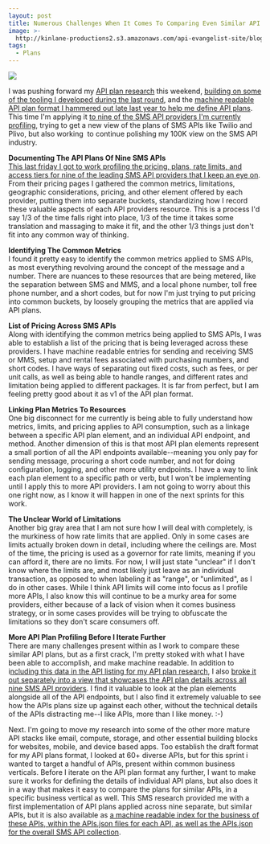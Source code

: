```yaml
---
layout: post
title: Numerous Challenges When It Comes To Comparing Even Similar API Plans
image: >-
  http://kinlane-productions2.s3.amazonaws.com/api-evangelist-site/blog/twilio-api-plan.png
tags:
  - Plans
---
```

[![](http://kinlane-productions2.s3.amazonaws.com/api-evangelist-site/blog/twilio-api-plan.png)](http://sms.stack.network/plans/)

I was pushing forward my [API plan research](http://plans.apievangelist.com/) this weekend, [building on some of the tooling I developed during the last round](http://apievangelist.com/2016/02/13/my-tooling-and-api-for-gathering-and-organizing-the-details-of-the-plans-and-pricing-for-apis/), and the [machine readable API plan format I hammered out late last year to help me define API plans](http://alpha.apievangelist.com/2015/12/15/playing-with-a-json-representation-for-the-plans-for-many-of-the-leading-apis/). This time I'm applying it [to nine of the SMS API providers I'm currently profiling](http://sms.stack.network/), trying to get a new view of the plans of SMS APIs like Twilio and Plivo, but also working  to continue polishing my 100K view on the SMS API industry. 

**Documenting The API Plans Of Nine SMS APIs**  
[This last friday I got to work profiling the pricing, plans, rate limits, and access tiers for nine of the leading SMS API providers that I keep an eye on](http://sms.stack.network/apis/). From their pricing pages I gathered the common metrics, limitations, geographic considerations, pricing, and other element offered by each provider, putting them into separate buckets, standardizing how I record these valuable aspects of each API providers resource. This is a process I'd say 1/3 of the time falls right into place, 1/3 of the time it takes some translation and massaging to make it fit, and the other 1/3 things just don't fit into any common way of thinking.

**Identifying The Common Metrics**   
I found it pretty easy to identify the common metrics applied to SMS APIs, as most everything revolving around the concept of the message and a number. There are nuances to these resources that are being metered, like the separation between SMS and MMS, and a local phone number, toll free phone number, and a short codes, but for now I'm just trying to put pricing into common buckets, by loosely grouping the metrics that are applied via API plans.

**List of Pricing Across SMS APIs**  
Along with identifying the common metrics being applied to SMS APIs, I was able to establish a list of the pricing that is being leveraged across these providers. I have machine readable entries for sending and receiving SMS or MMS, setup and rental fees associated with purchasing numbers, and short codes. I have ways of separating out fixed costs, such as fees, or per unit calls, as well as being able to handle ranges, and different rates and limitation being applied to different packages. It is far from perfect, but I am feeling pretty good about it as v1 of the API plan format.

**Linking Plan Metrics To Resources**  
One big disconnect for me currently is being able to fully understand how metrics, limits, and pricing applies to API consumption, such as a linkage between a specific API plan element, and an individual API endpoint, and method. Another dimension of this is that most API plan elements represent a small portion of all the API endpoints available--meaning you only pay for sending message, procuring a short code number, and not for doing configuration, logging, and other more utility endpoints. I have a way to link each plan element to a specific path or verb, but I won't be implementing until I apply this to more API providers. I am not going to worry about this one right now, as I know it will happen in one of the next sprints for this work.

**The Unclear World of Limitations**  
Another big gray area that I am not sure how I will deal with completely, is the murkiness of how rate limits that are applied. Only in some cases are limits actually broken down in detail, including where the ceilings are. Most of the time, the pricing is used as a governor for rate limits, meaning if you can afford it, there are no limits. For now, I will just state "unclear" if I don't know where the limits are, and most likely just leave as an individual transaction, as opposed to when labeling it as "range", or "unlimited", as I do in other cases. While I think API limits will come into focus as I profile more APIs, I also know this will continue to be a murky area for some providers, either because of a lack of vision when it comes business strategy, or in some cases provides will be trying to obfuscate the limitations so they don't scare consumers off.  

**More API Plan Profiling Before I Iterate Further**  
There are many challenges present within as I work to compare these similar API plans, but as a first crack, I'm pretty stoked with what I have been able to accomplish, and make machine readable. In addition to i[ncluding this data in the API listing for my API plan research](http://sms.stack.network/apis/), I also [broke it out separately into a view that showcases the API plan details across all nine SMS API providers](http://sms.stack.network/plans/). I find it valuable to look at the plan elements alongside all of the API endpoints, but I also find it extremely valuable to see how the APIs plans size up against each other, without the technical details of the APIs distracting me--I like APIs, more than I like money. :-) 

Next. I'm going to move my research into some of the other more mature API stacks like email, compute, storage, and other essential building blocks for websites, mobile, and device based apps. Too establish the draft format for my API plans format, I looked at 60+ diverse APIs, but for this sprint i wanted to target a handful of APIs, present within common business verticals. Before I iterate on the API plan format any further, I want to make sure it works for defining the details of individual API plans, but also does it in a way that makes it easy to compare the plans for similar APIs, in a specific business vertical as well. This SMS research provided me with a first implementation of API plans applied across nine separate, but similar APIs, but it is also available as [a machine readable index for the business of these APIs, within the APIs.json files for each API, as well as the APIs.json for the overall SMS API collection](http://sms.stack.network/apis.json).